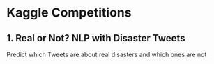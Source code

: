 # Kaggle Competitions

## 1. Real or Not? NLP with Disaster Tweets 

Predict which Tweets are about real disasters and which ones are not

